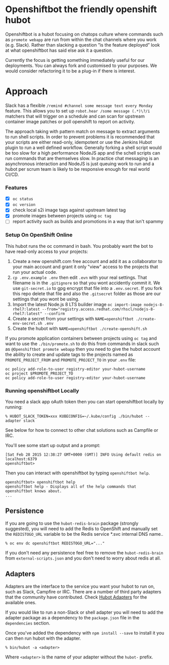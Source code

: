 # Openshiftbot the friendly openshift hubot

Openshiftbot is a hubot focusing on chatops culture where commands such as `promote webapp` are run from within the chat channels where you work (e.g. Slack). Rather than slacking a question ”is the feature deployed” look at what openshiftbot has said else ask it a question. 

Currently the focus is getting something immediately useful for our deployments. You can always fork and customised to your purposes. We would consider refactoring it to be a plug-in if there is interest. 

# Approach

Slack has a flexible `/remind #channel some message text every Monday` feature. This allows you to set up `robot.hear /some message (.*)\?/i` matchers that will trigger on a schedule and can scan for upstream container image patches or poll openshift to report on activity. 

The approach taking with pattern match on message to extract arguments to run shell scripts. In order to prevent problems it is recommended that your scripts are either read-only, idempotent or use the Jenkins Hubot plugin to run a well defined workflow. Generally forking a shell script would be too slow for a high performance NodeJS app and the schell scripts can run commands that are themselves slow. In practice chat messaging is an asynchronous interaction and NodeJS is just queuing work to run and a hubot per scrum team is likely to be responsive enough for real world CI/CD. 

### Features

- [x] `oc status`
- [x] `oc version`
- [x] check local s2i image tags against upstream latest tag
- [x] promote images between projects using `oc tag`
- [ ] report activity such as builds and promotions in a way that isn't spammy

### Setup On OpenShift Online

This hubot runs the oc command in bash. You probably want the bot to have read-only access to your projects:

 1. Create a new openshift.com free account and add it as a collaborator to your main account and grant it only "view" access to the projects that run your actual code. 
 1. `cp .env.example .env` then edit `.evn` with your real settings. That filename is in the `.gitignore` so that you wont accidently commit it. We use `git-secret.io` to gpg encrypt that file into a `.env.secret`. If you fork this repo delete that file and also the `.gitsecret` folder as those are our settings that you wont be using. 
 1. Import the latest Node.js 8 LTS builder image `oc import-image nodejs-8-rhel7:latest --from="registry.access.redhat.com/rhscl/nodejs-8-rhel7:latest" --confirm`
 1. Create a secret from your settings with `NAME=openshiftbot ./create-env-secret.sh .env`
 1. Create the hubot with `NAME=openshiftbot ./create-openshift.sh`
 
If you promote application containers between projects using `oc tag` and want to use the `./bin/promote.sh` to do this from commands in slack such as `@Openshiftbot promote webapp` then you need to give the hubot account the ability to create and update tags to the projects named as `PROMOTE_PROJECT_FROM` and `PROMOTE_PROJECT_TO` in your `.env` file: 

```oc project $PROMOTE_PROJECT_FROM
oc policy add-role-to-user registry-editor your-hubot-username
oc project $PROMOTE_PROJECT_TO
oc policy add-role-to-user registry-editor your-hubot-username
```

### Running openshiftbot Locally

You need a slack app oAuth token then you can start openshiftbot locally by running:

    % HUBOT_SLACK_TOKEN=xxx KUBECONFIG=~/.kube/config ./bin/hubot --adapter slack

See below for how to connect to other chat solutions such as Campfile or IRC. 

You'll see some start up output and a prompt:

    [Sat Feb 28 2015 12:38:27 GMT+0000 (GMT)] INFO Using default redis on localhost:6379
    openshiftbot>

Then you can interact with openshiftbot by typing `openshiftbot help`.

    openshiftbot> openshiftbot help
    openshiftbot help - Displays all of the help commands that openshiftbot knows about.
    ...

##  Persistence

If you are going to use the `hubot-redis-brain` package (strongly suggested),
you will need to add the Redis to OpenShift and manually
set the `REDISTOGO_URL` variable to be the Redis service *.svc internal DNS name..

    % oc env dc openshiftbot REDISTOGO_URL="..."

If you don't need any persistence feel free to remove the `hubot-redis-brain`
from `external-scripts.json` and you don't need to worry about redis at all.

[redistogo]: https://redistogo.com/

## Adapters

Adapters are the interface to the service you want your hubot to run on, such
as Slack, Campfire or IRC. There are a number of third party adapters that the
community have contributed. Check [Hubot Adapters][hubot-adapters] for the
available ones.

If you would like to run a non-Slack or shell adapter you will need to add
the adapter package as a dependency to the `package.json` file in the
`dependencies` section.

Once you've added the dependency with `npm install --save` to install it you
can then run hubot with the adapter.

    % bin/hubot -a <adapter>

Where `<adapter>` is the name of your adapter without the `hubot-` prefix.

[hubot-adapters]: https://github.com/github/hubot/blob/master/docs/adapters.md
